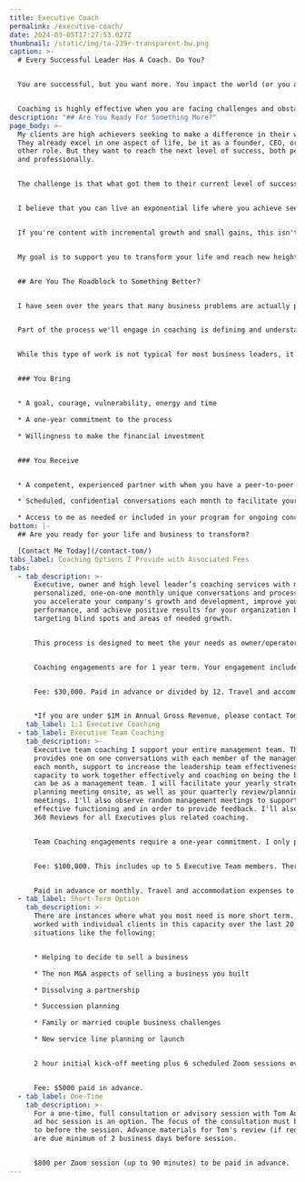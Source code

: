 ```yaml
---
title: Executive Coach
permalink: /executive-coach/
date: 2024-03-05T17:27:53.027Z
thumbnail: /static/img/ta-239r-transparent-bw.png
caption: >-
  # Every Successful Leader Has A Coach. Do You?


  You are successful, but you want more. You impact the world (or you are ready to) and you are curious what it would be like to thrive in every area of your life and business.


  Coaching is highly effective when you are facing challenges and obstacles. But imagine for a moment what it would be like if you already lived a great life! Imagine if your business, your relationships, the amount of money you create and your contribution were already incredible.
description: "## Are You Ready For Something More?"
page_body: >-
  My clients are high achievers seeking to make a difference in their world.
  They already excel in one aspect of life, be it as a founder, CEO, or in any
  other role. But they want to reach the next level of success, both personally
  and professionally.


  The challenge is that what got them to their current level of success may hinder their progress.


  I believe that you can live an exponential life where you achieve seemingly impossible goals.


  If you're content with incremental growth and small gains, this isn't the right fit. But if you're ready to take your life to the next level, I offer intense, deep one-on-one coaching that uncovers and resolves your barriers to success.


  My goal is to support you to transform your life and reach new heights.


  ## Are You The Roadblock to Something Better?


  I have seen over the years that many business problems are actually personal problems of the leader in disguise. Issues with vision, finances, team management, turnover and strategy are often symptomatic of things you as a leader are unwilling to address within yourself.


  Part of the process we'll engage in coaching is defining and understanding the underlying personal causes to business symptoms and then building an effective response to it. This is not easy work, but often very important to creating the success you are seeking and growing as a leader in the process.


  While this type of work is not typical for most business leaders, it has massive value in your life and business.


  ### You Bring


  * A goal, courage, vulnerability, energy and time

  * A one-year commitment to the process

  * Willingness to make the financial investment


  ### You Receive


  * A competent, experienced partner with whom you have a peer-to-peer relationship, but is completely focused on supporting you, your growth and development. i'll challenge you to achieve your best results.

  * Scheduled, confidential conversations each month to facilitate your development process

  * Access to me as needed or included in your program for ongoing concerns and support
bottom: |-
  ## Are you ready for your life and business to transform?

  [Contact Me Today](/contact-tom/)
tabs_label: Coaching Options I Provide with Associated Fees
tabs:
  - tab_description: >-
      Executive, owner and high level leader’s coaching services with me provide
      personalized, one-on-one monthly unique conversations and process to help
      you accelerate your company's growth and development, improve your
      performance, and achieve positive results for your organization by
      targeting blind spots and areas of needed growth.


      This process is designed to meet the your needs as owner/operator, executive and leader and help you develop your entire person, both professionally and personally.


      Coaching engagements are for 1 year term. Your engagement includes an initial day together to define the goals, as needed 30-90 minute Zoom meetings each month plus email, text or SOS calls in the interim. It also includes a once-a-year, one-day CEO personal planning session.


      Fee: $30,000. Paid in advance or divided by 12. Travel and accommodation expenses to be reimbursed for onsite planning and facilitation days. International travel requires additional fees.


      *If you are under $1M in Annual Gross Revenue, please contact Tom for reduced rate options. This requires full financial disclosure.*
    tab_label: 1:1 Executive Coaching
  - tab_label: Executive Team Coaching
    tab_description: >-
      Executive team coaching I support your entire management team. This option
      provides one on one conversations with each member of the management team
      each month, support to increase the leadership team effectiveness and
      capacity to work together effectively and coaching on being the best you
      can be as a management team. I will facilitate your yearly strategic
      planning meeting onsite, as well as your quarterly review/planning
      meetings. I'll also observe random management meetings to support more
      effective functioning and in order to provide feedback. I'll also provide
      360 Reviews for all Executives plus related coaching.


      Team Coaching engagements require a one-year commitment. I only provides this service for one client per year.


      Fee: $100,000. This includes up to 5 Executive Team members. There is a $15,000 fee each additional member above the 5 included.


      Paid in advance or monthly. Travel and accommodation expenses to be reimbursed for onsite days. International travel requires additional fees.
  - tab_label: Short-Term Option
    tab_description: >-
      There are instances where what you most need is more short term. Tom has
      worked with individual clients in this capacity over the last 20 years in
      situations like the following:


      * Helping to decide to sell a business

      * The non M&A aspects of selling a business you built

      * Dissolving a partnership

      * Succession planning

      * Family or married couple business challenges

      * New service line planning or launch


      2 hour initial kick-off meeting plus 6 scheduled Zoom sessions over 3 month period.


      Fee: $5000 paid in advance.
  - tab_label: One-Time
    tab_description: >-
      For a one-time, full consultation or advisory session with Tom Adams, an
      ad hoc session is an option. The focus of the consultation must be agreed
      to before the session. Advance materials for Tom's review (if required)
      are due minimum of 2 business days before session.


      $800 per Zoom session (up to 90 minutes) to be paid in advance.
---
```


